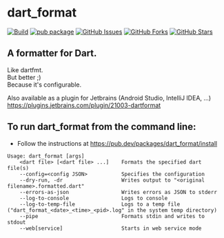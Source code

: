 # dart_format

[![Build](https://github.com/eggnstone/dart_format/actions/workflows/dart.yaml/badge.svg)](https://github.com/eggnstone/dart_format/actions)
[![pub package](https://img.shields.io/pub/v/dart_format.svg)](https://pub.dartlang.org/packages/dart_format)
[![GitHub Issues](https://img.shields.io/github/issues/eggnstone/dart_format.svg)](https://github.com/eggnstone/dart_format/issues)
[![GitHub Forks](https://img.shields.io/github/forks/eggnstone/dart_format.svg)](https://github.com/eggnstone/dart_format/network)
[![GitHub Stars](https://img.shields.io/github/stars/eggnstone/dart_format.svg)](https://github.com/eggnstone/dart_format/stargazers)

## A formatter for Dart.

Like dartfmt.  
But better ;)  
Because it's configurable.

Also available as a plugin for Jetbrains (Android Studio, IntelliJ IDEA, ...)  
https://plugins.jetbrains.com/plugin/21003-dartformat

## To run dart_format from the command line:
- Follow the instructions at https://pub.dev/packages/dart_format/install

```
Usage: dart_format [args]
    <dart file> [<dart file> ...]    Formats the specified dart file(s)
    --config=<config JSON>           Specifies the configuration
    --dry-run, -dr                   Writes output to "<original filename>.formatted.dart"
    --errors-as-json                 Writes errors as JSON to stderr
    --log-to-console                 Logs to console
    --log-to-temp-file               Logs to a temp file ("dart_format_<date>_<time>_<pid>.log" in the system temp directory)
    --pipe                           Formats stdin and writes to stdout
    --web[service]                   Starts in web service mode
```

